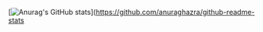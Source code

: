 [![Anurag's GitHub stats](https://github-readme-stats.vercel.app/api?username=magomedaligajiev)](https://github.com/anuraghazra/github-readme-stats